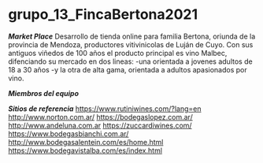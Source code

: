 # grupo_13_FincaBertona2021

***Market Place***
Desarrollo de tienda online para familia Bertona, oriunda de la provincia de Mendoza, productores vitivinicolas de Luján de Cuyo.
Con sus antiguos viñedos de 100 años el producto principal es vino Malbec, difenciando su mercado en dos lineas:
-una orientada a jovenes adultos de 18 a 30 años 
-y la otra de alta gama, orientada a adultos apasionados por vino.

***Miembros del equipo***



***Sitios de referencia***
https://www.rutiniwines.com/?lang=en
http://www.norton.com.ar/
https://bodegaslopez.com.ar/
http://www.andeluna.com.ar
https://zuccardiwines.com/
https://www.bodegasbianchi.com.ar/
http://www.bodegasalentein.com/es/home.html
https://www.bodegavistalba.com/es/index.html

